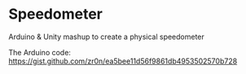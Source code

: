# Speedometer
Arduino &amp; Unity mashup to create a physical speedometer


The Arduino code: https://gist.github.com/zr0n/ea5bee11d56f9861db4953502570b728

